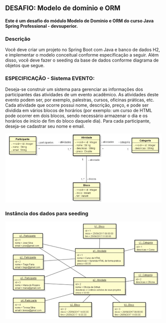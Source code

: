 ## DESAFIO: Modelo de domínio e ORM

#### Este é um desafio do módulo Modelo de Dominio e ORM do curso Java Spring Professional - devsuperior.

### Descrição

Você deve criar um projeto no Spring Boot com Java e banco de dados H2, e implementar o modelo conceitual conforme especificação a seguir. Além disso, você deve fazer o seeding da base de dados conforme diagrama de objetos que segue.


### ESPECIFICAÇÃO - Sistema EVENTO:
Deseja-se construir um sistema para gerenciar as informações dos participantes das atividades de um evento acadêmico. As atividades deste evento podem ser, por exemplo, palestras, cursos, oficinas práticas, etc. Cada atividade que ocorre possui nome, descrição, preço, e pode ser dividida em vários blocos de horários (por exemplo: um curso de HTML pode ocorrer em dois blocos, sendo necessário armazenar o dia e os horários de início de fim do bloco daquele dia). Para cada participante, deseja-se cadastrar seu nome e email.

![Class Diagram](src/main/resources/img/class-diagram.png)


### Instância dos dados para seeding

![Seed Diagram](src/main/resources/img/seed-diagram.png)
